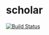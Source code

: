 # scholar
[![Build Status](https://travis-ci.org/rehrumesh/scholar.svg?branch=master)](https://travis-ci.org/rehrumesh/scholar)

